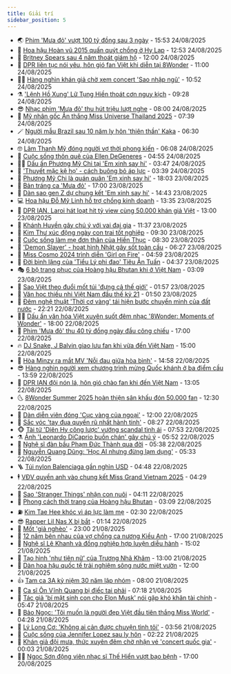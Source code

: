 ```yaml
---
title: Giải trí
sidebar_position: 5
---
```


<!-- vnexpress-giai-tri:START -->
- 🌏 [Phim &#39;Mưa đỏ&#39; vượt 100 tỷ đồng sau 3 ngày](https://vnexpress.net/phim-mua-do-vuot-100-ty-dong-sau-3-ngay-4930985.html) - 15:53 24/08/2025
- 💫 [Hoa hậu Hoàn vũ 2015 quấn quýt chồng ở Hy Lạp](https://vnexpress.net/hoa-hau-hoan-vu-2015-quan-quyt-chong-o-hy-lap-4930896.html) - 12:53 24/08/2025
- 🌮 [Britney Spears sau 4 năm thoát giám hộ](https://vnexpress.net/britney-spears-sau-4-nam-thoat-giam-ho-4929720.html) - 12:00 24/08/2025
- 🧠 [DPR liên tục nói yêu, hôn gió fan Việt khi diễn tại 8Wonder](https://vnexpress.net/dpr-lien-tuc-noi-yeu-hon-gio-fan-viet-khi-dien-tai-8wonder-4930693.html) - 11:00 24/08/2025
- 👨‍🏫 [Hàng nghìn khán giả chờ xem concert &#39;Sao nhập ngũ&#39;](https://vnexpress.net/hang-nghin-khan-gia-cho-xem-concert-sao-nhap-ngu-4930873.html) - 10:52 24/08/2025
- ⚗️ [&#39;Lệnh Hồ Xung&#39; Lữ Tụng Hiền thoát cơn nguy kịch](https://vnexpress.net/lenh-ho-xung-lu-tung-hien-thoat-con-nguy-kich-4930907.html) - 09:28 24/08/2025
- 😎 [Nhạc phim &#39;Mưa đỏ&#39; thu hút triệu lượt nghe](https://vnexpress.net/nhac-phim-mua-do-thu-hut-trieu-luot-nghe-4930844.html) - 08:00 24/08/2025
- 🫣 [Mỹ nhân gốc Ấn thắng Miss Universe Thailand 2025](https://vnexpress.net/my-nhan-goc-an-thang-miss-universe-thailand-2025-4930861.html) - 07:39 24/08/2025
- 🪄 [Người mẫu Brazil sau 10 năm ly hôn &#39;thiên thần&#39; Kaka](https://vnexpress.net/nguoi-mau-brazil-sau-10-nam-ly-hon-thien-than-kaka-4927636.html) - 06:30 24/08/2025
- 🤓 [Lâm Thanh Mỹ đóng người vợ thời phong kiến](https://vnexpress.net/lam-thanh-my-dong-nguoi-vo-thoi-phong-kien-4930811.html) - 06:08 24/08/2025
- 🫶 [Cuộc sống thôn quê của Ellen DeGeneres](https://vnexpress.net/cuoc-song-thon-que-cua-ellen-degeneres-4930798.html) - 04:55 24/08/2025
- 🧑‍🏫 [Dấu ấn Phương Mỹ Chi tại &#39;Em xinh say hi&#39;](https://vnexpress.net/dau-an-phuong-my-chi-tai-em-xinh-say-hi-4930833.html) - 03:47 24/08/2025
- 🦄 [&#39;Thuyết mặc kệ họ&#39; - cách buông bỏ áp lực](https://vnexpress.net/thuyet-mac-ke-ho-cach-buong-bo-ap-luc-4930526.html) - 03:39 24/08/2025
- 💫 [Phương Mỹ Chi là quán quân &#39;Em xinh say hi&#39;](https://vnexpress.net/phuong-my-chi-la-quan-quan-em-xinh-say-hi-4930748.html) - 18:03 23/08/2025
- 🎊 [Bản tráng ca &#39;Mưa đỏ&#39;](https://vnexpress.net/giai-tri/phim/thu-vien-phim/mua-do-830) - 17:00 23/08/2025
- 👹 [Dàn sao gen Z dự chung kết &#39;Em xinh say hi&#39;](https://vnexpress.net/dan-sao-gen-z-du-chung-ket-em-xinh-say-hi-4930736.html) - 14:43 23/08/2025
- 💻 [Hoa hậu Đỗ Mỹ Linh hỗ trợ chồng kinh doanh](https://vnexpress.net/hoa-hau-do-my-linh-ho-tro-chong-kinh-doanh-4930632.html) - 13:35 23/08/2025
- 🤡 [DPR IAN, Laroi hát loạt hit tỷ view cùng 50.000 khán giả Việt](https://vnexpress.net/dpr-ian-laroi-hat-loat-hit-ty-view-cung-50-000-khan-gia-viet-4930660-tong-thuat.html) - 13:00 23/08/2025
- 🥰 [Khánh Huyền gây chú ý với vai đại gia](https://vnexpress.net/khanh-huyen-gay-chu-y-voi-vai-dai-gia-4930580.html) - 11:37 23/08/2025
- 🚀 [Kim Thư xúc động ngày con trai tốt nghiệp](https://vnexpress.net/kim-thu-xuc-dong-ngay-con-trai-tot-nghiep-4930633.html) - 09:30 23/08/2025
- 📝 [Cuộc sống làm mẹ đơn thân của Hiền Thục](https://vnexpress.net/cuoc-song-lam-me-don-than-cua-hien-thuc-4929723.html) - 08:30 23/08/2025
- 🐲 [&#39;Demon Slayer&#39; - hoạt hình Nhật gây sốt toàn cầu](https://vnexpress.net/demon-slayer-hoat-hinh-nhat-gay-sot-toan-cau-4930548.html) - 06:27 23/08/2025
- 🎃 [Miss Cosmo 2024 trình diễn &#39;Girl on Fire&#39;](https://vnexpress.net/miss-cosmo-2024-trinh-dien-girl-on-fire-4930550.html) - 04:59 23/08/2025
- 🤠 [Đời bình lặng của &#39;Tiểu Lý phi đao&#39; Tiêu Ân Tuấn](https://vnexpress.net/doi-binh-lang-cua-tieu-ly-phi-dao-tieu-an-tuan-4930537.html) - 04:37 23/08/2025
- 🎭 [6 bộ trang phục của Hoàng hậu Bhutan khi ở Việt Nam](https://vnexpress.net/6-bo-trang-phuc-cua-hoang-hau-bhutan-khi-o-viet-nam-4930532.html) - 03:09 23/08/2025
- 🧰 [Sao Việt theo đuổi mốt túi &#39;đựng cả thế giới&#39;](https://vnexpress.net/sao-viet-theo-duoi-mot-tui-dung-ca-the-gioi-4930126.html) - 01:57 23/08/2025
- 🦍 [Văn học thiếu nhi Việt Nam đầu thế kỷ 21](https://vnexpress.net/van-hoc-thieu-nhi-viet-nam-dau-the-ky-21-4930134.html) - 01:50 23/08/2025
- 🌝 [Đêm nghệ thuật &#39;Thời cơ vàng&#39; tái hiện bước chuyển mình của đất nước](https://vnexpress.net/dem-nghe-thuat-thoi-co-vang-tai-hien-buoc-chuyen-minh-cua-dat-nuoc-4930471.html) - 22:21 22/08/2025
- 🧑‍💻 [Dấu ấn văn hóa Việt xuyên suốt đêm nhạc &#39;8Wonder: Moments of Wonder&#39;](https://vnexpress.net/dau-an-van-hoa-viet-xuyen-suot-dem-nhac-8wonder-moments-of-wonder-4930754.html) - 18:00 22/08/2025
- 🥸 [Phim &#39;Mưa đỏ&#39; thu 40 tỷ đồng ngày đầu công chiếu](https://vnexpress.net/phim-mua-do-thu-40-ty-dong-ngay-dau-cong-chieu-4930455.html) - 17:00 22/08/2025
- 🔥 [DJ Snake, J Balvin giao lưu fan khi vừa đến Việt Nam](https://vnexpress.net/dj-snake-j-balvin-giao-luu-fan-khi-vua-den-viet-nam-4930446.html) - 15:00 22/08/2025
- 🐎 [Hòa Minzy ra mắt MV &#39;Nỗi đau giữa hòa bình&#39;](https://vnexpress.net/hoa-minzy-ra-mat-mv-noi-dau-giua-hoa-binh-4930251.html) - 14:58 22/08/2025
- 😎 [Hàng nghìn người xem chương trình mừng Quốc khánh ở ba điểm cầu](https://vnexpress.net/hang-nghin-nguoi-xem-chuong-trinh-mung-quoc-khanh-o-ba-diem-cau-4930420.html) - 13:59 22/08/2025
- 🦄 [DPR IAN đội nón lá, hôn gió chào fan khi đến Việt Nam](https://vnexpress.net/dpr-ian-doi-non-la-hon-gio-chao-fan-khi-den-viet-nam-4930404.html) - 13:05 22/08/2025
- 🌜 [8Wonder Summer 2025 hoàn thiện sân khấu đón 50.000 fan](https://vnexpress.net/8wonder-summer-2025-hoan-thien-san-khau-don-50-000-fan-4930405.html) - 12:30 22/08/2025
- 🚦 [Dàn diễn viên đóng &#39;Cục vàng của ngoại&#39;](https://vnexpress.net/dan-dien-vien-dong-cuc-vang-cua-ngoai-4929909.html) - 12:00 22/08/2025
- 🧐 [Sắc vóc &#39;tay đua quyến rũ nhất hành tinh&#39;](https://vnexpress.net/sac-voc-tay-dua-quyen-ru-nhat-hanh-tinh-4927564.html) - 08:27 22/08/2025
- 🐵 [Tài tử &#39;Diên Hy công lược&#39; vướng scandal tình ái](https://vnexpress.net/tai-tu-dien-hy-cong-luoc-vuong-scandal-tinh-ai-4930185.html) - 07:53 22/08/2025
- ⚗️ [Ảnh &#39;Leonardo DiCaprio buồn chán&#39; gây chú ý](https://vnexpress.net/anh-leonardo-dicaprio-buon-chan-gay-chu-y-4930167.html) - 05:52 22/08/2025
- 👺 [Nghệ sĩ đàn bầu Phạm Đức Thành qua đời](https://vnexpress.net/nghe-si-dan-bau-pham-duc-thanh-qua-doi-4930194.html) - 05:38 22/08/2025
- 🌊 [Nguyễn Quang Dũng: &#39;Học AI nhưng đừng lạm dụng&#39;](https://vnexpress.net/nguyen-quang-dung-hoc-ai-nhung-dung-lam-dung-4930124.html) - 05:33 22/08/2025
- 🪜 [Túi nylon Balenciaga gần nghìn USD](https://vnexpress.net/tui-nylon-balenciaga-gan-nghin-usd-4930139.html) - 04:48 22/08/2025
- 🕴 [VĐV quyền anh vào chung kết Miss Grand Vietnam 2025](https://vnexpress.net/vdv-quyen-anh-vao-chung-ket-miss-grand-vietnam-2025-4930085.html) - 04:29 22/08/2025
- 💃 [Sao &#39;Stranger Things&#39; nhận con nuôi](https://vnexpress.net/sao-stranger-things-nhan-con-nuoi-4930054.html) - 04:11 22/08/2025
- 🦄 [Phong cách thời trang của Hoàng hậu Bhutan](https://vnexpress.net/phong-cach-thoi-trang-cua-hoang-hau-bhutan-4929699.html) - 03:09 22/08/2025
- ⛽️ [Kim Tae Hee khóc vì áp lực làm mẹ](https://vnexpress.net/kim-tae-hee-khoc-vi-ap-luc-lam-me-4930076.html) - 02:30 22/08/2025
- 😎 [Rapper Lil Nas X bị bắt](https://vnexpress.net/rapper-lil-nas-x-bi-bat-4930034.html) - 01:14 22/08/2025
- 🌊 [Mốt &#39;giả nghèo&#39;](https://vnexpress.net/mot-gia-ngheo-4928428.html) - 23:00 21/08/2025
- 🐲 [12 năm bên nhau của vợ chồng ca nương Kiều Anh](https://vnexpress.net/12-nam-ben-nhau-cua-vo-chong-ca-nuong-kieu-anh-4926886.html) - 17:00 21/08/2025
- 💂 [Nghệ sĩ Lê Khanh và đồng nghiệp hợp luyện diễu hành](https://vnexpress.net/nghe-si-le-khanh-va-dong-nghiep-hop-luyen-dieu-hanh-4929964.html) - 15:02 21/08/2025
- 🙉 [Tạo hình &#39;như tiên nữ&#39; của Trương Nhã Khâm](https://vnexpress.net/tao-hinh-nhu-tien-nu-cua-truong-nha-kham-4929816.html) - 13:00 21/08/2025
- 💪 [Dàn hoa hậu quốc tế trải nghiệm sông nước miệt vườn](https://vnexpress.net/dan-hoa-hau-quoc-te-trai-nghiem-song-nuoc-miet-vuon-4929803.html) - 12:00 21/08/2025
- 👍 [Tam ca 3A kỷ niệm 30 năm lập nhóm](https://vnexpress.net/tam-ca-3a-ky-niem-30-nam-lap-nhom-4929630.html) - 08:00 21/08/2025
- 💪 [Ca sĩ Ôn Vĩnh Quang bị điếc tai phải](https://vnexpress.net/ca-si-on-vinh-quang-bi-diec-tai-phai-4927845.html) - 07:18 21/08/2025
- 💄 [Tác giả &#39;bí mật sinh con cho Elon Musk&#39; nói gặp khó khăn tài chính](https://vnexpress.net/tac-gia-bi-mat-sinh-con-cho-elon-musk-noi-gap-kho-khan-tai-chinh-4929583.html) - 05:47 21/08/2025
- 🦩 [Bảo Ngọc: &#39;Tôi muốn là người đẹp Việt đầu tiên thắng Miss World&#39;](https://vnexpress.net/bao-ngoc-toi-muon-la-nguoi-dep-viet-dau-tien-thang-miss-world-4927025.html) - 04:28 21/08/2025
- 🥸 [Lý Long Cơ: &#39;Không ai cản được chuyện tình tôi&#39;](https://vnexpress.net/ly-long-co-khong-ai-can-duoc-chuyen-tinh-toi-4929665.html) - 03:56 21/08/2025
- 🧰 [Cuộc sống của Jennifer Lopez sau ly hôn](https://vnexpress.net/cuoc-song-cua-jennifer-lopez-sau-ly-hon-4928924.html) - 02:22 21/08/2025
- 💼 [Khán giả đội mưa, thức xuyên đêm chờ nhận vé &#39;concert quốc gia&#39;](https://vnexpress.net/khan-gia-doi-mua-thuc-xuyen-dem-cho-nhan-ve-concert-quoc-gia-4929553.html) - 00:03 21/08/2025
- 🧑‍💻 [Ngọc Sơn động viên nhạc sĩ Thế Hiển vượt bạo bệnh](https://vnexpress.net/ngoc-son-dong-vien-nhac-si-the-hien-vuot-bao-benh-4929528.html) - 17:00 20/08/2025<!-- vnexpress-giai-tri:END -->
